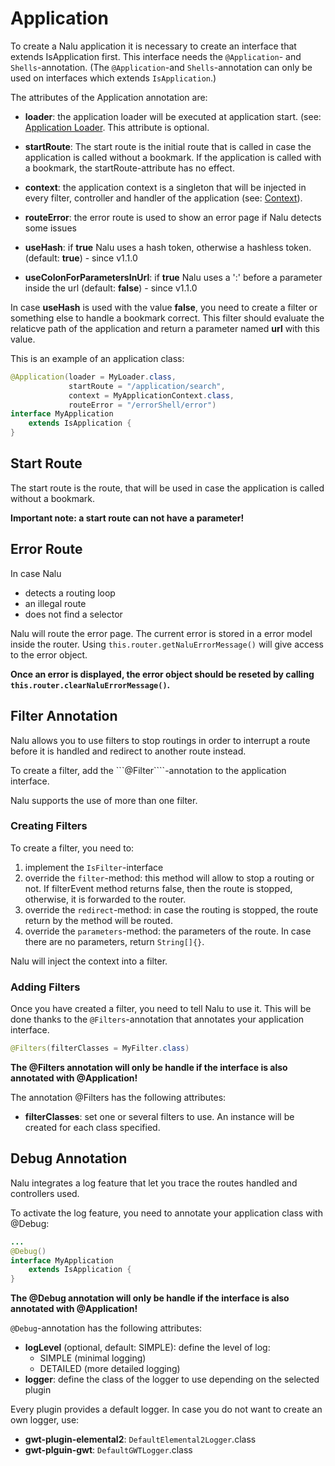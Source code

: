 # Application
To create a Nalu application it is necessary to create an interface that extends IsApplication first. This interface needs the ```@Application```- and `Shells`-annotation. (The ```@Application```-and `Shells`-annotation can only be used on interfaces which extends ```IsApplication```.)

The attributes of the Application annotation are:

* **loader**: the application loader will be executed at application start. (see: [Application Loader](https://github.com/nalukit/nalu-parent/wiki/03.-Application-Loader). This attribute is optional.

* **startRoute**: The start route is the initial route that is called in case the application is called without a bookmark. If the application is called with a bookmark, the startRoute-attribute has no effect.

* **context**: the application context is a singleton that will be injected in every filter, controller and handler of the application (see: [Context](https://github.com/nalukit/nalu-parent/wiki/03.-Application-Context)).

* **routeError**: the error route is used to show an error page if Nalu detects some issues

* **useHash**: if **true** Nalu uses a hash token, otherwise a hashless token. (default: **true**) - since v1.1.0

* **useColonForParametersInUrl**: if **true** Nalu uses a ':' before a parameter inside the url (default: **false**) - since v1.1.0

In case **useHash** is used with the value **false**, you need to create a filter or something else to handle a bookmark correct. This filter should evaluate the relaticve path of the application and return a parameter named **url** with this value.

This is an example of an application class:

```Java
@Application(loader = MyLoader.class,
             startRoute = "/application/search",
             context = MyApplicationContext.class,
             routeError = "/errorShell/error")
interface MyApplication
    extends IsApplication {
}
```


## Start Route
The start route is the route, that will be used in case the application is called without a bookmark.

**Important note: a start route can not have a parameter!**

## Error Route
In case Nalu

* detects a routing loop
* an illegal route
* does not find a selector

Nalu will route the error page. The current error is stored in a error model inside the router. Using `this.router.getNaluErrorMessage()` will give access to the error object.

**Once an error is displayed, the error object should be reseted by calling `this.router.clearNaluErrorMessage()`.**

## Filter Annotation
Nalu allows you to use filters to stop routings in order to interrupt a route before it is handled and redirect to another route instead.

To create a filter, add the ```@Filter````-annotation to the application interface.

Nalu supports the use of more than one filter.

### Creating Filters
To create a filter, you need to:

1. implement the ```IsFilter```-interface
2. override the ```filter```-method: this method will allow to stop a routing or not. If filterEvent method returns false, then the route is stopped, otherwise, it is forwarded to the router.
3. override the ```redirect```-method: in case the routing is stopped, the route return by the method will be routed.
4. override the ```parameters```-method: the parameters of the route. In case there are no parameters, return ```String[]{}```.

Nalu will inject the context into a filter.

### Adding Filters
Once you have created a filter, you need to tell Nalu to use it. This will be done thanks to the ```@Filters```-annotation that annotates your application interface.

```Java
@Filters(filterClasses = MyFilter.class)
```

**The @Filters annotation will only be handle if the interface is also annotated with @Application!**

The annotation @Filters has the following attributes:

* **filterClasses**: set one or several filters to use. An instance will be created for each class specified.


## Debug Annotation
Nalu integrates a log feature that let you trace the routes handled and controllers used.

To activate the log feature, you need to annotate your application class with @Debug:
```Java
...
@Debug()
interface MyApplication
    extends IsApplication {
}
```

**The @Debug annotation will only be handle if the interface is also annotated with @Application!**

```@Debug```-annotation has the following attributes:

* **logLevel** (optional, default: SIMPLE): define the level of log:
    * SIMPLE (minimal logging)
    * DETAILED (more detailed logging)
* **logger**: define the class of the logger to use depending on the selected plugin

Every plugin provides a default logger. In case you do not want to create an own logger, use:

* **gwt-plugin-elemental2**: ```DefaultElemental2Logger```.class
* **gwt-plguin-gwt**: ```DefaultGWTLogger```.class

